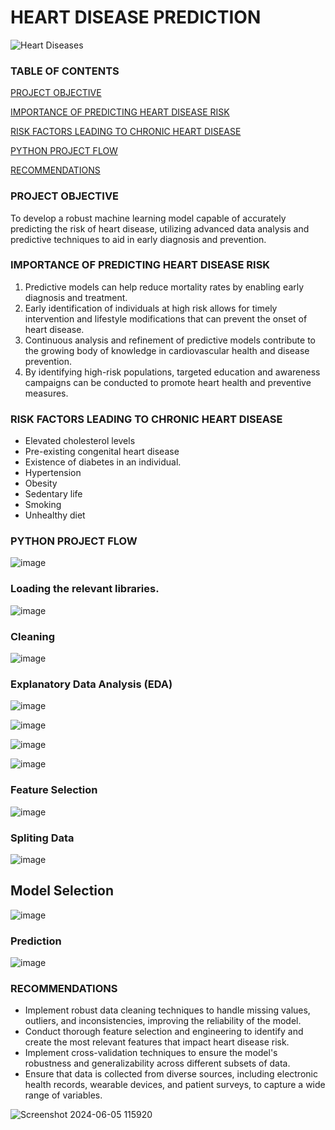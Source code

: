 # HEART DISEASE PREDICTION
![Heart Diseases](https://github.com/fatmahmedanalyst/Heart-Disease-Prediction/assets/171132858/f65ac4a8-39f7-4c40-911b-1a4c1b48cdc8)

### TABLE OF CONTENTS

[PROJECT OBJECTIVE](#project-objective)

[IMPORTANCE OF PREDICTING HEART DISEASE RISK](#importance-of-predicting-heart-disease-risk)

[ RISK FACTORS LEADING TO CHRONIC HEART DISEASE](#risk-factors-leading-to-chronic-heart-disease)

[PYTHON PROJECT FLOW](#python-project-flow)

[RECOMMENDATIONS](#recommendations)

### PROJECT OBJECTIVE
To develop a robust machine learning model capable of accurately predicting the risk of heart disease, utilizing advanced data analysis and predictive techniques to aid in early diagnosis and prevention.
### IMPORTANCE OF PREDICTING HEART DISEASE RISK
1. Predictive models can help reduce mortality rates by enabling early diagnosis and treatment.
2. Early identification of individuals at high risk allows for timely intervention and lifestyle modifications that can prevent the onset of heart disease.
3. Continuous analysis and refinement of predictive models contribute to the growing body of knowledge in cardiovascular health and disease prevention.
4. By identifying high-risk populations, targeted education and awareness campaigns can be conducted to promote heart health and preventive measures.

### RISK FACTORS LEADING TO CHRONIC HEART DISEASE
- Elevated cholesterol levels
- Pre-existing congenital heart disease
- Existence of diabetes in an individual.
- Hypertension
- Obesity
- Sedentary life
- Smoking
- Unhealthy diet
### PYTHON PROJECT FLOW
 ![image](https://github.com/fatmahmedanalyst/Heart-Disease-Prediction/assets/171132858/26dc6052-9aeb-48a7-ab10-ef698151ebe0)
### Loading the relevant libraries.
![image](https://github.com/fatmahmedanalyst/Heart-Disease-Prediction/assets/171132858/c8b2cfee-d22a-4639-9f77-60152938e732)
### Cleaning
![image](https://github.com/fatmahmedanalyst/Heart-Disease-Prediction/assets/171132858/ebbf2d28-7934-4d95-ad54-c9dfd7ff7af3)
### Explanatory Data Analysis (EDA)
![image](https://github.com/fatmahmedanalyst/Heart-Disease-Prediction/assets/171132858/439e22b0-4a69-40f5-ac5a-d569631e1ce8)

![image](https://github.com/fatmahmedanalyst/Heart-Disease-Prediction/assets/171132858/03ffd3e7-9c2a-41d6-a768-c28e8cb062a3)

![image](https://github.com/fatmahmedanalyst/Heart-Disease-Prediction/assets/171132858/49e88c9b-508b-4177-b83a-cf1d471a5ac0)

![image](https://github.com/fatmahmedanalyst/Heart-Disease-Prediction/assets/171132858/62f90220-298c-47c3-aabc-35e0a246bc48)
### Feature Selection
![image](https://github.com/fatmahmedanalyst/Heart-Disease-Prediction/assets/171132858/bf225c99-4c86-417a-a207-95111e4309da)

### Spliting Data
![image](https://github.com/fatmahmedanalyst/Heart-Disease-Prediction/assets/171132858/35e18ee2-17fb-423a-85b1-0ce204f71f6d)
## Model Selection
![image](https://github.com/fatmahmedanalyst/Heart-Disease-Prediction/assets/171132858/9a1bae14-7185-4b57-af47-28faddb143ad)
### Prediction
![image](https://github.com/fatmahmedanalyst/Heart-Disease-Prediction/assets/171132858/8956979d-491d-4c94-8b32-1489f7929d6d)

### RECOMMENDATIONS
- Implement robust data cleaning techniques to handle missing values, outliers, and inconsistencies, improving the reliability of the model.
- Conduct thorough feature selection and engineering to identify and create the most relevant features that impact heart disease risk.
- Implement cross-validation techniques to ensure the model's robustness and generalizability across different subsets of data.
- Ensure that data is collected from diverse sources, including electronic health records, wearable devices, and patient surveys, to capture a wide range of variables.

![Screenshot 2024-06-05 115920](https://github.com/fatmahmedanalyst/Heart-Disease-Prediction/assets/171132858/99ed8043-63f4-4905-9642-ad32fc94bd6f)
